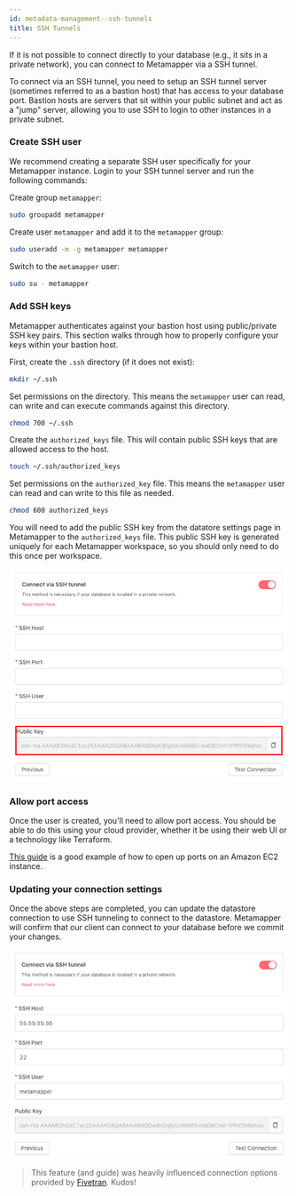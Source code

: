 ```yaml
---
id: metadata-management--ssh-tunnels
title: SSH Tunnels
---
```


If it is not possible to connect directly to your database (e.g., it sits in a private network), you can connect to Metamapper via a SSH tunnel.

To connect via an SSH tunnel, you need to setup an SSH tunnel server (sometimes referred to as a bastion host) that has access to your database port. Bastion hosts are servers that sit within your public subnet and act as a "jump" server, allowing you to use SSH to login to other instances in a private subnet.

### Create SSH user

We recommend creating a separate SSH user specifically for your Metamapper instance. Login to your SSH tunnel server and run the following commands:

Create group `metamapper`:

```bash
sudo groupadd metamapper
```

Create user `metamapper` and add it to the `metamapper` group:

```bash
sudo useradd -m -g metamapper metamapper
```

Switch to the `metamapper` user:

```bash
sudo su - metamapper
```

### Add SSH keys

Metamapper authenticates against your bastion host using public/private SSH key pairs. This section walks through how to properly configure your keys within your bastion host.

First, create the `.ssh` directory (if it does not exist):

```bash
mkdir ~/.ssh
```

Set permissions on the directory. This means the `metamapper` user can read, can write and can execute commands against this directory.

```bash
chmod 700 ~/.ssh
```

Create the `authorized_keys` file. This will contain public SSH keys that are allowed access to the host.

```bash
touch ~/.ssh/authorized_keys
```

Set permissions on the `authorized_key` file. This means the `metamapper` user can read and can write to this file as needed.

```bash
chmod 600 authorized_keys
```

You will need to add the public SSH key from the datatore settings page in Metamapper to the `authorized_keys` file. This public SSH key is generated uniquely for each Metamapper workspace, so you should only need to do this once per workspace.

![ssh-tunnel-pkey](/img/guides/ssh-tunnel-pkey.png)

### Allow port access

Once the user is created, you'll need to allow port access. You should be able to do this using your cloud provider, whether it be using their web UI or a technology like Terraform.

[This guide](https://docs.aws.amazon.com/AWSEC2/latest/UserGuide/authorizing-access-to-an-instance.html) is a good example of how to open up ports on an Amazon EC2 instance.

### Updating your connection settings

Once the above steps are completed, you can update the datastore connection to use SSH tunneling to connect to the datastore. Metamapper will confirm that our client can connect to your database before we commit your changes.

![ssh-tunnel-setup](/img/guides/ssh-tunnel-setup.png)

> This feature (and guide) was heavily influenced connection options provided by [Fivetran](https://fivetran.com/docs/databases/connection-options). Kudos!
